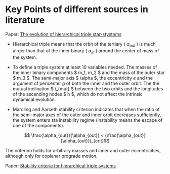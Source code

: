 # Key Points of different sources in literature

Paper: [The evolution of hierarchical triple star-stystems](https://link.springer.com/article/10.1186/s40668-016-0019-0)

* Hierarchical triple means that the orbit of the tertiary ( $\alpha_{out}$ ) is much alrger than that of the inner binary ( $\alpha_{in}$ ) around the center of mass of the system.

* To define a triple system at least 10 variables needed. The masses of the inner binary components $ m_1, m_2 $ and the mass of the outer star $ m_3 $. The semi-major axis $ \alpha $, the eccentricity $e$ and the argument of pericenter $g$ of both the inner and the outer orbit. The the mutual inclination $ i_{mut} $ between the two orbits and the longitudes of the ascending nodes $ h $, which do not affect the intrinsic dynamical evolution.

* Mardling and Aarseth stability criterion indicates that when the ratio of the semi-major axes of the outer and inner orbit decreases sufficiently, the system enters sta instability regime (instability means the escape of one of the components).

$$ \frac{\alpha_{out}}{\alpha_{out}} < (\frac{\alpha_{out}}{\alpha_{out}})_{crit}$$

 The criterion holds for arbitrary masses and inner and outer eccentricities, although only for coplanar prograde motion.





Paper: [Stability criteria for hierarchical triple systems](https://link.springer.com/content/pdf/10.1007/s10569-007-9109-2.pdf)